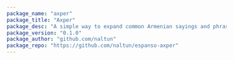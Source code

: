 ```yaml
---
package_name: "axper"
package_title: "Axper"
package_desc: "A simple way to expand common Armenian sayings and phrases."
package_version: "0.1.0"
package_author: "github.com/naltun"
package_repo: "https://github.com/naltun/espanso-axper"
---
```

